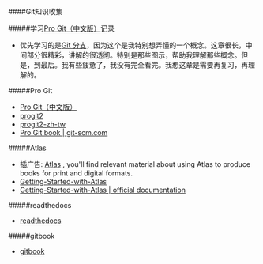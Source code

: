 
####Git知识收集

#####学习[Pro Git（中文版）](http://git.oschina.net/progit/)记录
- 优先学习的是[Git 分支](http://git.oschina.net/progit/3-Git-%E5%88%86%E6%94%AF.html#3.1-%E4%BD%95%E8%B0%93%E5%88%86%E6%94%AF)，因为这个是我特别想弄懂的一个概念。这章很长，中间部分很精彩，讲解的很透彻。特别是那些图示，帮助我理解那些概念。但是，到最后。我有些疲惫了，我没有完全看完。我想这章是需要再复习，再理解的。


#####Pro Git
- [Pro Git（中文版）](http://git.oschina.net/progit/)
- [progit2](https://github.com/progit/progit2)
- [progit2-zh-tw](https://github.com/progit/progit2-zh-tw)
- [Pro Git book | git-scm.com](https://git-scm.com/book/en/v2)

#####Atlas
- 插广告: [Atlas](http://docs.atlas.oreilly.com/) ,  you'll find relevant material about using Atlas to produce books for print and digital formats.
- [Getting-Started-with-Atlas](https://github.com/oreillymedia/Getting-Started-with-Atlas)
- [Getting-Started-with-Atlas | official documentation](http://chimera.labs.oreilly.com/books/1230000000065/index.html)


#####readthedocs
- [readthedocs](https://readthedocs.org/)

#####gitbook
- [gitbook](https://www.gitbook.com/)





